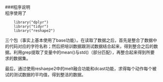 ###程序说明       
程序使用了

     
		library("dplyr")
	    library("tidyr")
	    library("reshape2")     
三个包（事实上基本使用了base功能）。在读取了数据之后，首先是整合了数据中的代码对应的字符名称；然后把培训数据跟测试数据结合起来，得到整合之后的数据。利用grep提取了变量中的mean()与std()（部分匹配），再整合起来得到所要求的数据集。      

     
最后，通过使用reshaepe2中的melt融合功能和dcast功能，求得每个动作每个被试的测试数据的平均值，得到整洁的数据。    